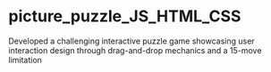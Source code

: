 # picture_puzzle_JS_HTML_CSS
Developed a challenging interactive puzzle game showcasing user interaction design through drag-and-drop mechanics and a 15-move limitation

